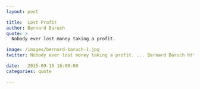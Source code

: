 ```yaml
---
layout: post

title:  Lost Profit
author: Bernard Baruch
quote: >
  Nobody ever lost money taking a profit.

image: /images/bernard-baruch-1.jpg
twitter: Nobody ever lost money taking a profit. ... Bernard Baruch http://quotes.stockflare.com/

date:   2015-09-15 16:00:00
categories: quote

---
```


